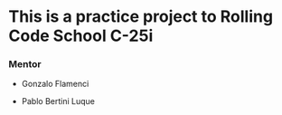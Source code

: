 # This is a practice project to Rolling Code School C-25i
### Mentor
- Gonzalo Flamenci

- Pablo Bertini Luque
